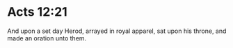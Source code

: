 # Acts 12:21

And upon a set day Herod, arrayed in royal apparel, sat upon his throne, and made an oration unto them.
